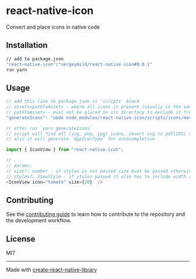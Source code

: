 # react-native-icon

Convert and place icons in native code

## Installation

```sh
// add to package.json
"react-native-icon":"sergeymild/react-native-icon#0.0.1"
run yarn
```

## Usage

```js
// add this line to package.json in 'scripts' block
// assets=pathToAssets - where all icons is present (usually in the same directory where src folder)
// pathToAssets - must not be placed in src directory to exclude it from build process
"generateIcons": "node node_modules/react-native-icon/scripts/icons/move_to_native.js assets=icons"

// after run `yarn generateIcons`
// script will find all (svg, png, jpg) icons, covert svg to pdf(IOS) vector(Android) and put it to right assets directories
// also it will generate `AppIconType` for autocompletion

import { IconView } from "react-native-icon";

// ...
// params:
// size?: number - if styles is not passed size must be passed otherwise icon will not be generated
// styles?: ViewStyle - if styles passed it also has to include width and height otherwise icon will not be generated
<IconView icon="tomato" size={20}  />
```

## Contributing

See the [contributing guide](CONTRIBUTING.md) to learn how to contribute to the repository and the development workflow.

## License

MIT

---

Made with [create-react-native-library](https://github.com/callstack/react-native-builder-bob)
